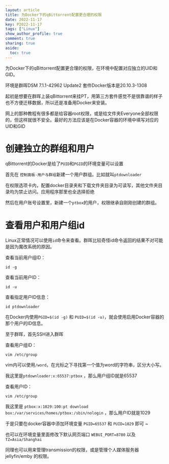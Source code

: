 ```yaml
---
layout: article
title: 为Docker下的qBittorrent配置更合理的权限
date: 2022-11-17
key: P2022-11-17
tags: ["Linux"]
show_author_profile: true
comment: true
sharing: true
aside:
  toc: true
---
```


为Docker下的qBittorrent配置更合理的权限，在环境中配置对应独立的UID和GID。

<!--more-->

环境是群晖DSM 7.1.1-42962 Update2 套件Docker版本是20.10.3-1308

起初是想要在群晖上装qBittorrent来挂PT，用第三方套件感觉不是很靠谱的样子也不方便迁移数据，所以还是准备用Docker来安装。

网上的那种教程有很多都是给容器root权限，或是给文件夹Everyone全部权限的，但这样就很不安全。最好的方法应该是在Docker容器的环境中填写对应的UID和GID

# 创建独立的群组和用户

qBittorrent的Docker是给了`PUID`和`PGID`的环境变量可以设置

首先在 `控制面板-用户与群组`新建一个用户群组。比如就叫`ptdownloader`

在权限选项卡内，配置docker目录夹和下载文件夹目录为可读写，其他文件夹目录均为禁止访问。应用程序那里也全选择拒绝

然后在用户账号设置里，新建一个`ptbox`的用户，权限继承自刚刚创建的群组。

# 查看用户和用户组id

Linux正常情况可以使用`id`命令来查看。群晖比较奇怪id命令返回的结果不对可能是因为魔改系统的原因。

查看当前用户组ID：

```
id -g
```

查看当前用户ID：

```
id -u
```

查看指定用户ID信息：

```
id ptdownloader
```

在Docker内使用`PGID=$(id -g)` 和 `PUID=$(id -u)`，就会使用启用Docker容器的那个用户的ID信息。

至于群晖，首先SSH进入群晖

查看用户组ID：

```shell
vim /etc/group
```

vim内可以使用`/word`，在光标之下寻找第一个值为word的字符串，区分大小写。

我这里是`ptdownloader:x:65537:ptbox` ，那么用户组ID就是65537

查看用户ID：

```shell
vim /etc/group
```

我这里是 `ptbox:x:1029:100:pt download box:/var/services/homes/ptbox:/sbin/nologin` ，那么用户ID就是1029

于是只要在docker容器中添加环境变量 `PGID=65537` 和 `PUID=1029` 即可 ~

也可以在环境变量里面修改下默认网页端口 `WEBUI_PORT=8780` 以及 `TZ=Asia/Shanghai`

同理也可以用来管理transmission的权限，或是管理个人媒体服务器 jellyfin/emby 的权限。
